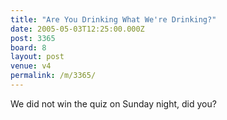 ```yaml
---
title: "Are You Drinking What We're Drinking?"
date: 2005-05-03T12:25:00.000Z
post: 3365
board: 8
layout: post
venue: v4
permalink: /m/3365/
---
```

We did not win the quiz on Sunday night, did you?
